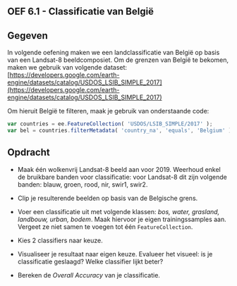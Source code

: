 ## OEF 6.1 - Classificatie van België

## Gegeven
In volgende oefening maken we een landclassificatie van België op basis van een Landsat-8 beeldcomposiet. Om de grenzen van België te bekomen, maken we gebruik van volgende dataset: [https://developers.google.com/earth-engine/datasets/catalog/USDOS_LSIB_SIMPLE_2017](https://developers.google.com/earth-engine/datasets/catalog/USDOS_LSIB_SIMPLE_2017)

Om hieruit België te filteren, maak je gebruik van onderstaande code:

```javascript
var countries = ee.FeatureCollection( 'USDOS/LSIB_SIMPLE/2017' );
var bel = countries.filterMetadata( 'country_na', 'equals', 'Belgium' );
```

## Opdracht

* Maak één wolkenvrij Landsat-8 beeld aan voor 2019. Weerhoud enkel de bruikbare banden voor classificatie: voor Landsat-8 dit zijn volgende banden: blauw, groen, rood, nir, swir1, swir2. 

* Clip je resulterende beelden op basis van de Belgische grens.

* Voer een classificatie uit met volgende klassen: *bos, water, grasland, landbouw, urban, bodem*. Maak hiervoor je eigen trainingssamples aan. Vergeet ze niet samen te voegen tot één ```FeatureCollection```.

* Kies 2 classifiers naar keuze.

* Visualiseer je resultaat naar eigen keuze. Evalueer het visueel: is je classificatie geslaagd? Welke classifier lijkt beter? 

* Bereken de *Overall Accuracy* van je classificatie.